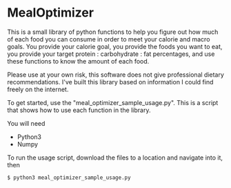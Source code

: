 # MealOptimizer

This is a small library of python functions to help you figure out how much of each food you can consume in order to meet your calorie and macro goals. You provide your calorie goal, you provide the foods you want to eat, you provide your target protein : carbohydrate : fat percentages, and use these functions to know the amount of each food.

Please use at your own risk, this software does not give professional dietary recommendations. I've built this library based on information I could find freely on the internet.

To get started, use the "meal_optimizer_sample_usage.py". This is a script that shows how to use each function in the library.

You will need
  - Python3
  - Numpy

To run the usage script, download the files to a location and navigate into it, then

```sh
$ python3 meal_optimizer_sample_usage.py
```
